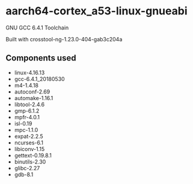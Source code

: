 # aarch64-cortex_a53-linux-gnueabi

GNU GCC 6.4.1 Toolchain

Built with crosstool-ng-1.23.0-404-gab3c204a

## Components used

- linux-4.16.13
- gcc-6.4.1_20180530
- m4-1.4.18
- autoconf-2.69
- automake-1.16.1
- libtool-2.4.6
- gmp-6.1.2
- mpfr-4.0.1
- isl-0.19
- mpc-1.1.0
- expat-2.2.5
- ncurses-6.1
- libiconv-1.15
- gettext-0.19.8.1
- binutils-2.30
- glibc-2.27
- gdb-8.1

